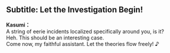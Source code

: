 # 

  
## Subtitle: Let the Investigation Begin!
  
**Kasumi：**  
A string of eerie incidents localized specifically around you, is it?  
Heh. This should be an interesting case.  
Come now, my faithful assistant. Let the theories flow freely! ♪  
